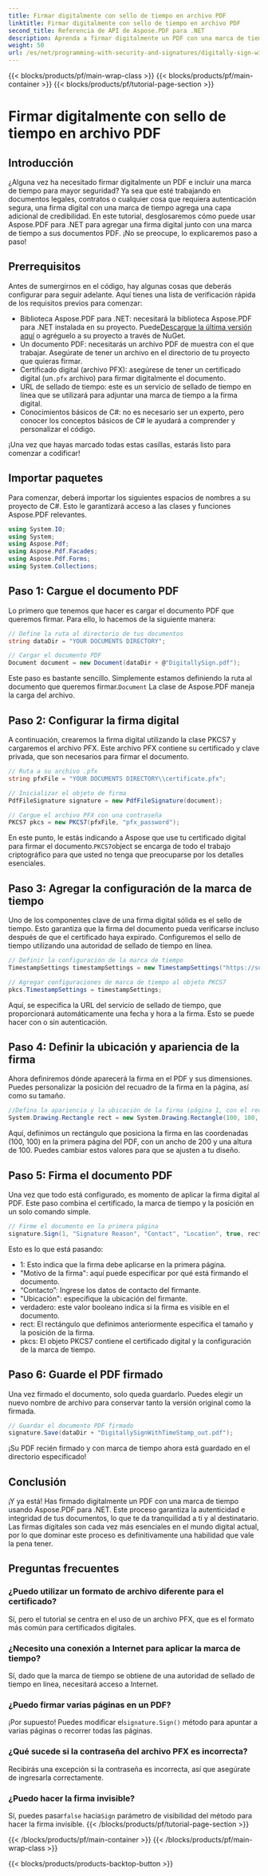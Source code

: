 ```yaml
---
title: Firmar digitalmente con sello de tiempo en archivo PDF
linktitle: Firmar digitalmente con sello de tiempo en archivo PDF
second_title: Referencia de API de Aspose.PDF para .NET
description: Aprenda a firmar digitalmente un PDF con una marca de tiempo mediante Aspose.PDF para .NET. Esta guía paso a paso cubre los requisitos previos, la configuración del certificado, la marca de tiempo y más.
weight: 50
url: /es/net/programming-with-security-and-signatures/digitally-sign-with-time-stamp/
---
```


{{< blocks/products/pf/main-wrap-class >}}
{{< blocks/products/pf/main-container >}}
{{< blocks/products/pf/tutorial-page-section >}}

# Firmar digitalmente con sello de tiempo en archivo PDF

## Introducción

¿Alguna vez ha necesitado firmar digitalmente un PDF e incluir una marca de tiempo para mayor seguridad? Ya sea que esté trabajando en documentos legales, contratos o cualquier cosa que requiera autenticación segura, una firma digital con una marca de tiempo agrega una capa adicional de credibilidad. En este tutorial, desglosaremos cómo puede usar Aspose.PDF para .NET para agregar una firma digital junto con una marca de tiempo a sus documentos PDF. ¡No se preocupe, lo explicaremos paso a paso!

## Prerrequisitos

Antes de sumergirnos en el código, hay algunas cosas que deberás configurar para seguir adelante. Aquí tienes una lista de verificación rápida de los requisitos previos para comenzar:

-  Biblioteca Aspose.PDF para .NET: necesitará la biblioteca Aspose.PDF para .NET instalada en su proyecto. Puede[Descargue la última versión aquí](https://releases.aspose.com/pdf/net/) o agréguelo a su proyecto a través de NuGet.
- Un documento PDF: necesitarás un archivo PDF de muestra con el que trabajar. Asegúrate de tener un archivo en el directorio de tu proyecto que quieras firmar.
-  Certificado digital (archivo PFX): asegúrese de tener un certificado digital (un`.pfx` archivo) para firmar digitalmente el documento.
- URL de sellado de tiempo: este es un servicio de sellado de tiempo en línea que se utilizará para adjuntar una marca de tiempo a la firma digital. 
- Conocimientos básicos de C#: no es necesario ser un experto, pero conocer los conceptos básicos de C# le ayudará a comprender y personalizar el código.

¡Una vez que hayas marcado todas estas casillas, estarás listo para comenzar a codificar!

## Importar paquetes

Para comenzar, deberá importar los siguientes espacios de nombres a su proyecto de C#. Esto le garantizará acceso a las clases y funciones Aspose.PDF relevantes.

```csharp
using System.IO;
using System;
using Aspose.Pdf;
using Aspose.Pdf.Facades;
using Aspose.Pdf.Forms;
using System.Collections;
```

## Paso 1: Cargue el documento PDF

Lo primero que tenemos que hacer es cargar el documento PDF que queremos firmar. Para ello, lo hacemos de la siguiente manera:

```csharp
// Define la ruta al directorio de tus documentos
string dataDir = "YOUR DOCUMENTS DIRECTORY";

// Cargar el documento PDF
Document document = new Document(dataDir + @"DigitallySign.pdf");
```

 Este paso es bastante sencillo. Simplemente estamos definiendo la ruta al documento que queremos firmar.`Document` La clase de Aspose.PDF maneja la carga del archivo.

## Paso 2: Configurar la firma digital

A continuación, crearemos la firma digital utilizando la clase PKCS7 y cargaremos el archivo PFX. Este archivo PFX contiene su certificado y clave privada, que son necesarios para firmar el documento.

```csharp
// Ruta a su archivo .pfx
string pfxFile = "YOUR DOCUMENTS DIRECTORY\\certificate.pfx";

// Inicializar el objeto de firma
PdfFileSignature signature = new PdfFileSignature(document);

// Cargue el archivo PFX con una contraseña
PKCS7 pkcs = new PKCS7(pfxFile, "pfx_password");
```

 En este punto, le estás indicando a Aspose que use tu certificado digital para firmar el documento.`PKCS7`object se encarga de todo el trabajo criptográfico para que usted no tenga que preocuparse por los detalles esenciales.

## Paso 3: Agregar la configuración de la marca de tiempo

Uno de los componentes clave de una firma digital sólida es el sello de tiempo. Esto garantiza que la firma del documento pueda verificarse incluso después de que el certificado haya expirado. Configuremos el sello de tiempo utilizando una autoridad de sellado de tiempo en línea.

```csharp
// Definir la configuración de la marca de tiempo
TimestampSettings timestampSettings = new TimestampSettings("https://su_url_de_marca_de_tiempo", "usuario:contraseña");

// Agregar configuraciones de marca de tiempo al objeto PKCS7
pkcs.TimestampSettings = timestampSettings;
```

Aquí, se especifica la URL del servicio de sellado de tiempo, que proporcionará automáticamente una fecha y hora a la firma. Esto se puede hacer con o sin autenticación.

## Paso 4: Definir la ubicación y apariencia de la firma

Ahora definiremos dónde aparecerá la firma en el PDF y sus dimensiones. Puedes personalizar la posición del recuadro de la firma en la página, así como su tamaño.

```csharp
//Defina la apariencia y la ubicación de la firma (página 1, con el rectángulo especificado)
System.Drawing.Rectangle rect = new System.Drawing.Rectangle(100, 100, 200, 100);
```

Aquí, definimos un rectángulo que posiciona la firma en las coordenadas (100, 100) en la primera página del PDF, con un ancho de 200 y una altura de 100. Puedes cambiar estos valores para que se ajusten a tu diseño.

## Paso 5: Firma el documento PDF

Una vez que todo está configurado, es momento de aplicar la firma digital al PDF. Este paso combina el certificado, la marca de tiempo y la posición en un solo comando simple.

```csharp
// Firme el documento en la primera página
signature.Sign(1, "Signature Reason", "Contact", "Location", true, rect, pkcs);
```

Esto es lo que está pasando:
- 1: Esto indica que la firma debe aplicarse en la primera página.
- "Motivo de la firma": aquí puede especificar por qué está firmando el documento.
- “Contacto”: Ingrese los datos de contacto del firmante.
- "Ubicación": especifique la ubicación del firmante.
- verdadero: este valor booleano indica si la firma es visible en el documento.
- rect: El rectángulo que definimos anteriormente especifica el tamaño y la posición de la firma.
- pkcs: El objeto PKCS7 contiene el certificado digital y la configuración de la marca de tiempo.

## Paso 6: Guarde el PDF firmado

Una vez firmado el documento, solo queda guardarlo. Puedes elegir un nuevo nombre de archivo para conservar tanto la versión original como la firmada.

```csharp
// Guardar el documento PDF firmado
signature.Save(dataDir + "DigitallySignWithTimeStamp_out.pdf");
```

¡Su PDF recién firmado y con marca de tiempo ahora está guardado en el directorio especificado!

## Conclusión

¡Y ya está! Has firmado digitalmente un PDF con una marca de tiempo usando Aspose.PDF para .NET. Este proceso garantiza la autenticidad e integridad de tus documentos, lo que te da tranquilidad a ti y al destinatario. Las firmas digitales son cada vez más esenciales en el mundo digital actual, por lo que dominar este proceso es definitivamente una habilidad que vale la pena tener.

## Preguntas frecuentes

### ¿Puedo utilizar un formato de archivo diferente para el certificado?  
Sí, pero el tutorial se centra en el uso de un archivo PFX, que es el formato más común para certificados digitales.

### ¿Necesito una conexión a Internet para aplicar la marca de tiempo?  
Sí, dado que la marca de tiempo se obtiene de una autoridad de sellado de tiempo en línea, necesitará acceso a Internet.

### ¿Puedo firmar varias páginas en un PDF?  
 ¡Por supuesto! Puedes modificar el`signature.Sign()` método para apuntar a varias páginas o recorrer todas las páginas.

### ¿Qué sucede si la contraseña del archivo PFX es incorrecta?  
Recibirás una excepción si la contraseña es incorrecta, así que asegúrate de ingresarla correctamente.

### ¿Puedo hacer la firma invisible?  
 Sí, puedes pasar`false` hacia`Sign` parámetro de visibilidad del método para hacer la firma invisible.
{{< /blocks/products/pf/tutorial-page-section >}}

{{< /blocks/products/pf/main-container >}}
{{< /blocks/products/pf/main-wrap-class >}}

{{< blocks/products/products-backtop-button >}}
